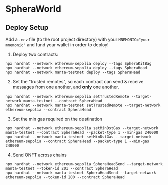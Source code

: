 # SpheraWorld

## Deploy Setup

Add a `.env` file (to the root project directory) with your `MNEMONIC="your mnemonic"` and fund your wallet in order to deploy!

1. Deploy two contracts:

```shell
npx hardhat --network ethereum-sepolia deploy --tags SpheraKitBag
npx hardhat --network ethereum-sepolia deploy --tags SpheraHead
npx hardhat --network manta-testnet deploy --tags SpheraHead
```

2. Set the "trusted remotes", so each contract can send & receive messages from one another, and **only** one another.

```shell
npx hardhat --network ethereum-sepolia setTrustedRemote --target-network manta-testnet --contract SpheraHead
npx hardhat --network manta-testnet setTrustedRemote --target-network ethereum-sepolia --contract SpheraHead
```

3. Set the min gas required on the destination

```shell
npx hardhat --network ethereum-sepolia setMinDstGas --target-network manta-testnet --contract SpheraHead --packet-type 1 --min-gas 240000
npx hardhat --network manta-testnet setMinDstGas --target-network ethereum-sepolia --contract SpheraHead --packet-type 1 --min-gas 240000
```

4. Send ONFT across chains

```shell
npx hardhat --network ethereum-sepolia SpheraHeadSend --target-network manta-testnet --token-id 201 --contract SpheraHead
npx hardhat --network manta-testnet SpheraHeadSend --target-network ethereum-sepolia --token-id 200 --contract SpheraHead
```
